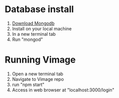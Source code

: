 # Database install
1. [Download Mongodb](http://www.mongodb.org/)
2. Install on your local machine
3. In a new terminal tab
4. Run "mongod"

# Running Vimage
1. Open a new terminal tab
2. Navigate to Vimage repo
3. run "npm start"
4. Access in web browser at "localhost:3000/login"